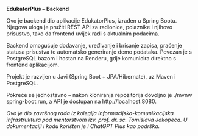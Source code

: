 **EdukatorPlus – Backend**

Ovo je backend dio aplikacije EdukatorPlus, izrađen u Spring Bootu. Njegova uloga je pružiti REST API za radionice, polaznike i njihovo prisustvo, tako da frontend uvijek radi s aktualnim podacima.

Backend omogućuje dodavanje, uređivanje i brisanje zapisa, praćenje statusa prisustva te automatsko generiranje demo podataka. Povezan je s PostgreSQL bazom i hostan na Renderu, gdje komunicira direktno s frontend aplikacijom.

Projekt je razvijen u Javi (Spring Boot + JPA/Hibernate), uz Maven i PostgreSQL. 

Pokreće se jednostavno – nakon kloniranja repozitorija dovoljno je ./mvnw spring-boot:run, a API je dostupan na http://localhost:8080.

_Ovo je dio završnog rada iz kolegija Informacijsko-komunikacijska infrastruktura pod mentorstvom izv. prof. dr. sc. Tomislava Jakopeca. U dokumentaciji i kodu korišten je i ChatGPT Plus kao podrška._
